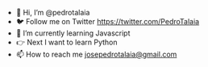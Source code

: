 - 👋 Hi, I’m @pedrotalaia
- 🐦 Follow me on Twitter https://twitter.com/PedroTalaia
- 🌱 I’m currently learning Javascript
- 👉 Next I want to learn Python
- 📫 How to reach me josepedrotalaia@gmail.com

